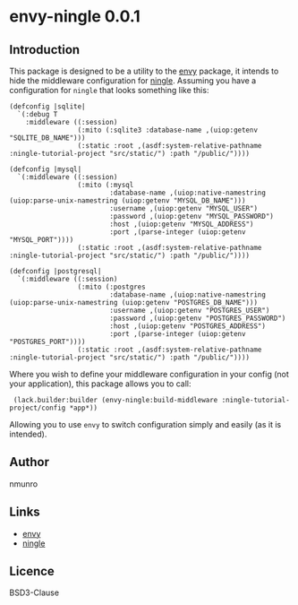 # envy-ningle 0.0.1

## Introduction

This package is designed to be a utility to the [envy](https://github.com/fukamachi/envy) package, it intends to hide the middleware configuration for [ningle](https://github.com/fukamachi/ningle). Assuming you have a configuration for `ningle` that looks something like this:

    (defconfig |sqlite|
      `(:debug T
        :middleware ((:session)
                     (:mito (:sqlite3 :database-name ,(uiop:getenv "SQLITE_DB_NAME")))
                     (:static :root ,(asdf:system-relative-pathname :ningle-tutorial-project "src/static/") :path "/public/"))))

    (defconfig |mysql|
      `(:middleware ((:session)
                     (:mito (:mysql
                             :database-name ,(uiop:native-namestring (uiop:parse-unix-namestring (uiop:getenv "MYSQL_DB_NAME")))
                             :username ,(uiop:getenv "MYSQL_USER")
                             :password ,(uiop:getenv "MYSQL_PASSWORD")
                             :host ,(uiop:getenv "MYSQL_ADDRESS")
                             :port ,(parse-integer (uiop:getenv "MYSQL_PORT"))))
                     (:static :root ,(asdf:system-relative-pathname :ningle-tutorial-project "src/static/") :path "/public/"))))

    (defconfig |postgresql|
      `(:middleware ((:session)
                     (:mito (:postgres
                             :database-name ,(uiop:native-namestring (uiop:parse-unix-namestring (uiop:getenv "POSTGRES_DB_NAME")))
                             :username ,(uiop:getenv "POSTGRES_USER")
                             :password ,(uiop:getenv "POSTGRES_PASSWORD")
                             :host ,(uiop:getenv "POSTGRES_ADDRESS")
                             :port ,(parse-integer (uiop:getenv "POSTGRES_PORT"))))
                     (:static :root ,(asdf:system-relative-pathname :ningle-tutorial-project "src/static/") :path "/public/"))))

Where you wish to define your middleware configuration in your config (not your application), this package allows you to call:

    
     (lack.builder:builder (envy-ningle:build-middleware :ningle-tutorial-project/config *app*))
     
Allowing you to use `envy` to switch configuration simply and easily (as it is intended).

## Author

nmunro

## Links

- [envy](https://github.com/fukamachi/envy)
- [ningle](https://github.com/fukamachi/ningle)

## Licence

BSD3-Clause
